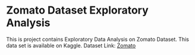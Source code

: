 # Zomato Dataset Exploratory Analysis
This is project contains Exploratory Data Analysis on Zomato Dataset.
This data set is available on Kaggle.
Dataset Link: [Zomato](https://www.kaggle.com/datasets/rishikeshkonapure/zomato)